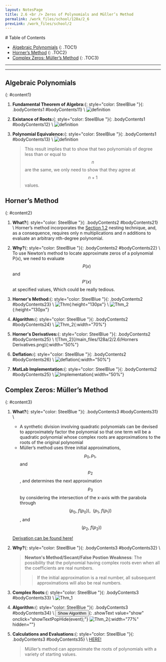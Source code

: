 ```yaml
---
layout: NotesPage
title: 2.6 <br /> Zeros of Polynomials and Müller’s Method
permalink: /work_files/school/128a/2_6
prevLink: /work_files/school/2
---
```


<div markdown="1" class = "TOC">
# Table of Contents

  * [Algebraic Polynomials](#content1)
  {: .TOC1}
  * [Horner’s Method](#content2)
  {: .TOC2}
  * [Complex Zeros: Müller’s Method](#content3)
  {: .TOC3}
</div>


***
***


## Algebraic Polynomials
{: #content1}

1. **Fundamental Theorem of Algebra:**{: style="color: SteelBlue  "}{: .bodyContents1 #bodyContents11} \\
    ![definition](/main_files/128a/2/2.6/1.png)

2. **Existance of Roots:**{: style="color: SteelBlue  "}{: .bodyContents1 #bodyContents12} \\
    ![definition](/main_files/128a/2/2.6/2.png)

3. **Polynomial Equivalence:**{: style="color: SteelBlue  "}{: .bodyContents1 #bodyContents13} \\
    ![definition](/main_files/128a/2/2.6/3.png)
    > This result implies that to show that two polynomials of degree less than or equal to $$n$$ are the same, we only need to show that they agree at $$n + 1$$ values.


## Horner’s Method
{: #content2}

1. **What?**{: style="color: SteelBlue  "}{: .bodyContents2 #bodyContents21} \\
    Horner’s method incorporates the [Section 1.2](/work_files/school/128a/2/1_2) nesting technique, and,
    as a consequence, requires only n multiplications and n additions to evaluate an arbitrary
    nth-degree polynomial.

2. **Why?**{: style="color: SteelBlue  "}{: .bodyContents2 #bodyContents22} \\
    To use Newton’s method to locate approximate zeros of a polynomial P(x), we need to
    evaluate $$P(x)$$ and $$P'(x)$$ at specified values, Which could be really tedious.

3. **Horner's Method:**{: style="color: SteelBlue  "}{: .bodyContents2 #bodyContents23} \\
    ![Thm](/main_files/128a/2/2.6/4.png){:height="130px"} \\
    ![Thm_2](/main_files/128a/2/2.6/5.png){:height="130px"}

4. **Algorithm:**{: style="color: SteelBlue  "}{: .bodyContents2 #bodyContents24} \\
    ![Thm_2](/main_files/128a/2/2.6/6.png){:width="70%"}

5. **Horner's Derivatives:**{: style="color: SteelBlue  "}{: .bodyContents2 #bodyContents25} \\
    ![Thm_2](/main_files/128a/2/2.6/Horners Derivatives.png){:width="50%"}

6. **Deflation:**{: style="color: SteelBlue  "}{: .bodyContents2 #bodyContents26} \\
    ![deflation](/main_files/128a/2/2.6/Deflation.png){:width="50%"}

5. **MatLab Implementation:**{: style="color: SteelBlue  "}{: .bodyContents2 #bodyContents25} \\
    ![Implementation](/main_files/128a/2/2.6/Matlab_Horner.png){:width="50%"}


## Complex Zeros: Müller’s Method
{: #content3}

1. **What?**{: style="color: SteelBlue  "}{: .bodyContents3 #bodyContents31} \\
    * A synthetic division involving quadratic polynomials can be devised to approximately
    factor the polynomial so that one term will be a quadratic polynomial whose complex roots
    are approximations to the roots of the original polynomial
    * Müller’s method uses three initial approximations,
    $$p_0, p_1,$$ and $$p_2$$, and determines the next approximation $$p_3$$ by considering the intersection
    of the x-axis with the parabola through $$( p_0,\ f ( p_0)), \ \ ( p_1,\ f ( p_1))$$, and $$\ \ ( p_2,\ f ( p_2))$$

    [Derivation can be found here!](/main_files/128a/2/2.6/derivation.jpg)

2. **Why?**{: style="color: SteelBlue  "}{: .bodyContents3 #bodyContents32} \\
    > **Newton's Method/Secant/False Postion Weakness**:
    > The possibility that the polynomial having complex roots even when all the coefficients are real numbers.
    >   > If the initial approximation is a real number, all subsequent approximations
        will also be real numbers.

3. **Complex Roots:**{: style="color: SteelBlue  "}{: .bodyContents3 #bodyContents33} \\
    ![Thm_1](/main_files/128a/2/2.6/7.png)


4. **Algorithm:**{: style="color: SteelBlue  "}{: .bodyContents3 #bodyContents34} \\
    <button>Show Algorithm</button>{: .showText value="show"
     onclick="showTextPopHide(event);"}
    ![Thm_2](/main_files/128a/2/2.6/derivation.png){:width="77%" hidden=""}
    
5. **Calculations and Evaluations:**{: style="color: SteelBlue  "}{: .bodyContents3 #bodyContents35} \\
    [HERE!](/main_files/128a/2/2.6/Evaluations.png)
    > Müller’s method can approximate the roots of polynomials
    with a variety of starting values.